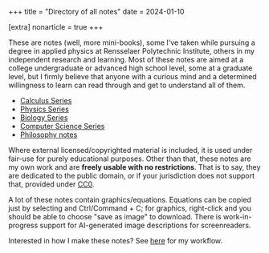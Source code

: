 +++
title = "Directory of all notes"
date = 2024-01-10

[extra]
nonarticle = true
+++

These are notes (well, more mini-books), some I've taken while pursuing a degree in applied physics at Rensselaer Polytechnic Institute, others in my independent research and learning. Most of these notes are aimed at a college undergraduate or advanced high school level, some at a graduate level, but I firmly believe that anyone with a curious mind and a determined willingness to learn can read through and get to understand all of them.

<!-- more -->

- [Calculus Series](@/calculus-series.md)
- [Physics Series](@/physics-series.md)
- [Biology Series](@/intro-bio-series.md)
- [Computer Science Series](@/cs-series.md)
- [Philosophy notes](@/philosophy.md)

Where external licensed/copyrighted material is included, it is used under fair-use for purely educational purposes. Other than that, these notes are my own work and are **freely usable with no restrictions**. That is to say, they are dedicated to the public domain, or if your jurisdiction does not support that, provided under [CC0](https://creativecommons.org/public-domain/cc0/).

A lot of these notes contain graphics/equations. Equations can be copied just by selecting and Ctrl/Command + C; for graphics, right-click and you should be able to choose "save as image" to download. There is work-in-progress support for AI-generated image descriptions for screenreaders.

Interested in how I make these notes? See [here](@/notes-process.md) for my workflow.
